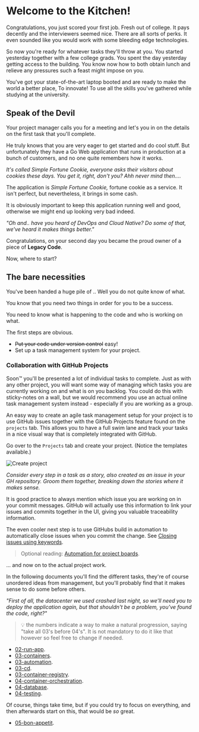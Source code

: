# Welcome to the Kitchen!

Congratulations, you just scored your first job. Fresh out of college.
It pays decently and the interviewers seemed nice. There are all sorts of perks.
It even sounded like you would work with some bleeding edge technologies.

So now you're ready for whatever tasks they'll throw at you.
You started yesterday together with a few college grads.
You spent the day yesterday getting access to the building.
You know now how to both obtain lunch and relieve any pressures such a feast might impose on you.

You've got your state-of-the-art laptop booted and are ready to make the world a better place,
To innovate! To use all the skills you've gathered while studying at the university.

## Speak of the Devil

Your project manager calls you for a meeting and let's you in on the details on the first task that you'll complete.

He truly knows that you are very eager to get started and do cool stuff.
But unfortunately they have a Go Web application that runs in production at a bunch of customers,
and no one quite remembers how it works.

_It's called Simple Fortune Cookie, everyone asks their visitors about cookies these days.
You get it, right, don't you? Ahh never mind then...._

The application is _Simple Fortune Cookie,_ fortune cookie as a service.
It isn't perfect, but nevertheless, it brings in some cash.

It is obviously important to keep this application running well and good,
otherwise we might end up looking very bad indeed.

_"Oh and.. have you heard of DevOps and Cloud Native? Do some of that,
we've heard it makes things better."_

Congratulations, on your second day you became the proud owner of a piece of **Legacy Code**.

Now, where to start?

## The bare necessities

You've been handed a huge pile of .. Well you do not quite know of what.

You know that you need two things in order for you to be a success.

You need to know what is happening to the code and who is working on what.

The first steps are obvious.

- ~~Put your code under version control~~ easy!
- Set up a task management system for your project.

### Collaboration with GitHub Projects

Soon™ you'll be presented a lot of individual tasks to complete.
Just as with any other project, you will want some way of managing which tasks you are currently working on and what is on you backlog.
You could do this with sticky-notes on a wall,
but we would recommend you use an actual online task management system instead - especially if you are working as a group.

An easy way to create an agile task management setup for your project
is to use GitHub issues together with the GitHub Projects feature
found on the `projects` tab.
This allows you to have a full swim lane and track your tasks
in a nice visual way that is completely integrated with GitHub.

Go over to the `Projects` tab and create your project.
(Notice the templates available.)

![Create project](./images/create-project.png)

_Consider every step in a task as a story,
also created as an issue in your GH repository.
Groom them together, breaking down the stories where it makes sense._

It is good practice to always mention which issue you are working on
in your commit messages. GitHub will actually use this information to
link your issues and commits together in the UI,
giving you valuable traceability information.

The even cooler next step is to use GitHubs build in automation to automatically close issues when you commit the change. See [Closing issues using keywords](https://help.github.com/en/articles/closing-issues-using-keywords).

> Optional reading: [Automation for project boards](https://help.github.com/en/articles/about-automation-for-project-boards).

... and now on to the actual project work.

In the following documents you'll find the different tasks,
they're of course unordered ideas from management,
but you'll probably find that it makes sense to do some before others.

_"First of all, the datacenter we used crashed last night,
    so we'll need you to deploy the application again,
    but that shouldn't be a problem, you've found the code, right?"_

> :bulb: the numbers indicate a way to make a natural progression, saying "take all 03's before 04's". It is not mandatory to do it like that however so feel free to change if needed.

- [02-run-app](./02-run-app.md).
- [03-containers](./03-containers.md).
- [03-automation](./03-automation.md).
- [03-cd](./03-cd.md).
- [03-container-registry](./03-container-registry.md).
- [04-container-orchestration](./04-container-orchestration.md).
- [04-database](./04-database.md).
- [04-testing](./04-testing.md).

Of course, things take time,
    but if you could try to focus on everything,
    and then afterwards start on this, that would be _so_ great.

- [05-bon-appetit](./05-bon-appetit.md).

